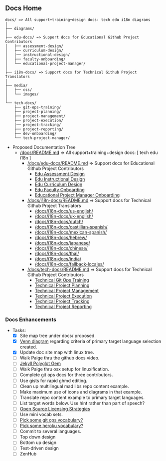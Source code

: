 ## Docs Home

```
docs/ => All support+training+design docs: tech edu i18n diagrams
│
├── diagrams/
│
├── edu-docs/ => Support docs for Educational Github Project Contributors
│   ├── assessment-design/
│   ├── curriculum-design/
│   |── instructional-design/
│   ├── faculty-onboarding/
│   └── educational-project-manager/
│
├── i18n-docs/ => Support docs for Technical Github Project Translators
│
├── media/
│   ├── css/
│   └── images/
│
└── tech-docs/
    ├── git-ops-training/
    ├── project-planning/
    ├── project-management/
    ├── project-execution/
    |── project-tracking/
    ├── project-reporting/
    ├── dev-onboarding/
    └── tech-project-manager/
```

- Proposed Documentation Tree
  - [/docs/README.md](docs/) => All support+training+design docs: [ tech edu i18n ]
    - [/docs/edu-docs/README.md](docs/edu-docs/) => Support docs for Educational Github Project Contributors
      - [Edu Assessment Design](docs/edu-docs/assessment-design/)
      - [Edu Instructional Design](docs/edu-docs/instructional-design/)
      - [Edu Curriculum Design](docs/edu-docs/curriculum-design/)
      - [Edu Faculty Onboarding](docs/edu-docs/faculty-onboarding/)
      - [Educational Project Manager Onboarding](docs/edu-docs/educational-project-manager-onboarding/)
    - [/docs/i18n-docs/README.md](docs/i18n-docs/) => Support docs for Technical Github Project Translators
      - [/docs/i18n-docs/us-english/](docs/i18n-docs/us-english/)
      - [/docs/i18n-docs/uk-english/](docs/i18n-docs/uk-english/)
      - [/docs/i18n-docs/dutch/](docs/i18n-docs/dutch/)
      - [/docs/i18n-docs/castillian-spanish/](docs/i18n-docs/castillian-spanish/)
      - [/docs/i18n-docs/mexican-spanish/](docs/i18n-docs/mexican-spanish/)
      - [/docs/i18n-docs/hebrew/](docs/i18n-docs/hebrew/)
      - [/docs/i18n-docs/japanese/](docs/i18n-docs/japanese/)
      - [/docs/i18n-docs/chinese/](docs/i18n-docs/japanese/)
      - [/docs/i18n-docs/thai/](docs/i18n-docs/thai/)
      - [/docs/i18n-docs/india/](docs/i18n-docs/india/)
      - [/docs/i18n-docs/fallback-locales/](docs/i18n-docs/fallback-locales/)
    - [/docs/tech-docs/README.md](docs/tech-docs/) => Support docs for Technical Github Project Contributors
      - [Technical Git Ops Training](docs/tech-docs/git-ops-training/)
      - [Technical Project Planning](docs/tech-docs/project-management/)
      - [Technical Project Management](docs/tech-docs/project-planning/)
      - [Technical Project Execution](docs/tech-docs/]/project-execution/)
      - [Technical Project Tracking](docs/tech-docs/]/project-tracking/)
      - [Technical Project Reporting](docs/tech-docs/project-reporting/)

### Docs Enhancements
- Tasks:
  - [x] Site map tree under docs/ proposed.
  - [x] [Venn diagram](https://drive.google.com/file/d/1mmJeqvg1rx78H5ckg01997OjNhADhAG9/view?usp=sharing) regarding criteria of primary target language selection created.
  - [x] Update doc site map with linux tree.
  - [ ] Walk Paige thru the github docs video.
  - [ ] [Jekyll Polyglot Gem](https://polyglot.untra.io/es/seo/)
  - [ ] Walk Paige thru osx setup for linuxification.
  - [ ] Complete git ops docs for three contributors.
  - [ ] Use gists for rapid ghmd editing.
  - [ ] Clean up multilingual mad libs repo content example.
  - [ ] Make maximum use of icons and diagrams in that example.
  - [ ] Translate repo content example to primary target languages.
  - [ ] List target words below.  Use hint rather than part of speech?
  - [ ] [Open Source Licensing Strategies](https://choosealicense.com/)
  - [ ] Use mini vocab sets.
  - [ ] [Pick some git ops vocabulary?](https://docs.github.com/en/get-started/quickstart/github-glossary)
  - [ ] [Pick some heroku vocabulary?](https://devcenter.heroku.com/articles/glossary-of-heroku-terminology)
  - [ ] Commit to several languages.
  - [ ] Top down design
  - [ ] Bottom up design
  - [ ] Test-driven design
  - [ ] ZenHub

